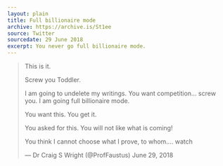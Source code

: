 ```yaml
---
layout: plain
title: Full billionaire mode
archive: https://archive.is/St1ee
source: Twitter
sourcedate: 29 June 2018
excerpt: You never go full billionaire mode.
---
```


>This is it.
>
>Screw you Toddler.
>
>I am going to undelete my writings. You want competition… screw you. I am going full billionaire mode.
>
>You want this. You get it.
>
>You asked for this. You will not like what is coming!
>
>You think I cannot choose what I prove, to whom…. watch
>
>— Dr Craig S Wright (@ProfFaustus) June 29, 2018
